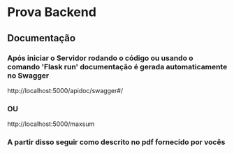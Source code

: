 # Prova Backend

## Documentação

### Após iniciar o Servidor rodando o código ou usando o comando 'Flask run' documentação é gerada automaticamente no Swagger

http://localhost:5000/apidoc/swagger#/

### OU

http://localhost:5000/maxsum

### A partir disso seguir como descrito no pdf fornecido por vocês